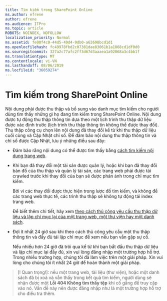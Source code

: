 ```yaml
---
title: Tìm kiếm trong SharePoint Online
ms.author: efrene
author: efrene
ms.audience: ITPro
ms.topic: article
ROBOTS: NOINDEX, NOFOLLOW
localization_priority: Normal
ms.assetid: fe00f4c0-44d5-49d4-9db0-a62698bcd1d1
ms.openlocfilehash: fc49978fbd2c07381dae83061b1a1868cd1df0d0
ms.sourcegitcommit: 327a2c77afc2ff3d67d3aaaea1a92068a3c4bb1f
ms.translationtype: MT
ms.contentlocale: vi-VN
ms.lasthandoff: 08/06/2019
ms.locfileid: "36059274"
---
```

# <a name="search-in-sharepoint-online"></a>Tìm kiếm trong SharePoint Online

Nội dung phải được thu thập và bổ sung vào danh mục tìm kiếm cho người dùng tìm thấy những gì họ đang tìm kiếm trong SharePoint Online. Nội dung được tự động thu thập thông tin dựa theo một lịch trình thu thập dữ liệu được xác định trước (lịch trình thu thập thông tin không thể được thay đổi). Thu thập công cụ chọn lên nội dung đã thay đổi kể từ khi thu thập dữ liệu cuối cùng và Cập Nhật chỉ số. Để đảm bảo nội dung thu thập thông tin và chỉ số được Cập Nhật, lưu ý những điều sau đây:

- Đảm bảo rằng nội dung có thể được tìm thấy bằng [cách tìm kiếm nội dung trang web](https://docs.microsoft.com/sharepoint/make-site-content-searchable).

- Khi bạn đã thay đổi một tài sản được quản lý, hoặc khi bạn đã thay đổi bản đồ của thu thập và quản lý tài sản, các trang web phải được tái crawled trước khi thay đổi của bạn sẽ được phản ánh trong chỉ mục tìm kiếm. 

    Bởi vì các thay đổi được thực hiện trong lược đồ tìm kiếm, và không để các trang web thực tế, các trình thu thập sẽ không tự động tái index trang web. 

    Để biết thêm chi tiết, hãy xem [theo cách thủ công yêu cầu thu thập dữ liệu và lập chỉ mục lại của một trang web, một thư viện hay một danh sách](https://docs.microsoft.com/sharepoint/crawl-site-conten).

- Đợi ít nhất 24 giờ sau khi theo cách thủ công yêu cầu một thu thập thông tin và đầy đủ tái lập chỉ mục để xem nếu bạn vẫn gặp sự cố. 

    Nếu nhiều hơn 24 giờ đã trôi qua kể từ khi bạn bắt đầu thu thập dữ liệu và lập chỉ mục lại đầy đủ, xin vui lòng đăng nhập một trường hợp hỗ trợ. Trong nhiều trường hợp, chúng tôi đã làm việc trên một giải pháp. Xin vui lòng cho chúng tôi ít nhất 24 giờ để hoàn thành một giải pháp.

>[! Quan trọng!]: nếu một trang web, tài liệu (thư viện), hoặc một danh sách đã bị xoá và vẫn thấy trong kết quả tìm kiếm, người dùng sẽ nhận được một **Lỗi 404 Không tìm thấy tệp** khi cố gắng để truy cập vào nó. Vấn đề này nên được đăng nhập như là một trường hợp hỗ trợ cho điều tra thêm. 



